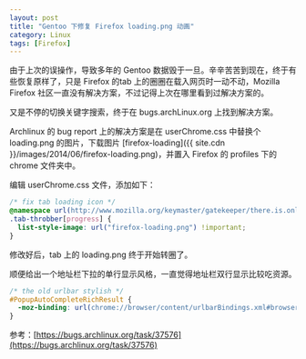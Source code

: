 ```yaml
---
layout: post
title: "Gentoo 下修复 Firefox loading.png 动画"
category: Linux
tags: [Firefox]
---
```


由于上次的误操作，导致多年的 Gentoo 数据毁于一旦。辛辛苦苦到现在，终于有些恢复原样了，只是 Firefox 的tab 上的圈圈在载入网页时一动不动，Mozilla Firefox 社区一直没有解决方案，不过记得上次在哪里看到过解决方案的。

又是不停的切换关键字搜索，终于在 bugs.archLinux.org 上找到解决方案。

<!-- more -->

Archlinux 的 bug report 上的解决方案是在 userChrome.css 中替换个 loading.png 的图片，下载图片 [firefox-loading]({{ site.cdn }}/images/2014/06/firefox-loading.png)，并置入 Firefox 的 profiles 下的 chrome 文件夹中。

编辑 userChrome.css 文件，添加如下：

```css
/* fix tab loading icon */
@namespace url(http://www.mozilla.org/keymaster/gatekeeper/there.is.only.xul);
.tab-throbber[progress] {
  list-style-image: url("firefox-loading.png") !important;
}
```

修改好后，tab 上的 loading.png 终于开始转圈了。

顺便给出一个地址栏下拉的单行显示风格，一直觉得地址栏双行显示比较吃资源。

```css
/* the old urlbar stylish */
#PopupAutoCompleteRichResult {
  -moz-binding: url(chrome://browser/content/urlbarBindings.xml#browser-autocomplete-result-popup) !important;
}
```

参考：[https://bugs.archlinux.org/task/37576](https://bugs.archlinux.org/task/37576)
